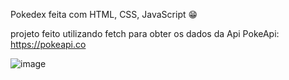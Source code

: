 Pokedex feita com HTML, CSS, JavaScript 😁

projeto feito utilizando fetch para obter os dados da Api PokeApi: https://pokeapi.co

![image](https://user-images.githubusercontent.com/62142146/161876831-b749cd05-e0fa-4278-8dfe-0c4d026ec5c4.png)
